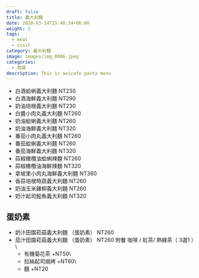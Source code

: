 ```yaml
---
draft: false
title: 義大利麵
date: 2020-03-14T15:40:24+06:00
weight: 2
tags:
  - meal
  - visit
category: 義大利麵
image: images/img_0006.jpeg
categories:
  - 西餐
description: This is aeicafe pasta menu
---
```


* 白酒蛤蜊義大利麵  NT230 
* 白酒海鮮義大利麵  NT290
* 奶油培根義大利麵  NT230
* 白醬小肉丸義大利麵  NT260
* 奶油蛤蜊義大利麵  NT260
* 奶油海鮮義大利麵  NT320
* 番茄小肉丸義大利麵  NT260
* 番茄蛤蜊義大利麵  NT260
* 番茄海鮮義大利麵  NT320
* 蒜椒橄欖油蛤蜊辣麵  NT260 
* 蒜椒橄欖油海鮮辣麵  NT320 
* 拿坡里小肉丸海鮮義大利麵 NT360
* 香蒜培根時蔬義大利麵  NT260
* 奶油玉米雞柳義大利麵  NT260
* 奶汁起司鮭魚義大利麵  NT320

## 蛋奶素
* 奶汁田園菘菇義大利麵 （蛋奶素） NT260
* 茄汁田園菘菇義大利麵 （蛋奶素） NT260
  附餐     咖啡 / 紅茶/ 熱綠茶（ 3選1 ）\
  + 有機菊花茶 +NT50\
  + 拉絲起司焗烤 +NT60\
  + 麵 +NT20